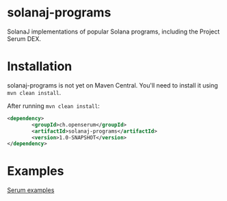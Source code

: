 # solanaj-programs

SolanaJ implementations of popular Solana programs, including the Project Serum DEX.

# Installation
solanaj-programs is not yet on Maven Central. You'll need to install it using `mvn clean install`.

After running `mvn clean install`:
```xml
<dependency>
        <groupId>ch.openserum</groupId>
        <artifactId>solanaj-programs</artifactId>
        <version>1.0-SNAPSHOT</version>
</dependency>
```

# Examples
[Serum examples](https://github.com/skynetcap/solanaj-programs/blob/master/serum/README.md)
